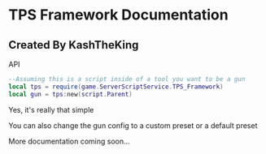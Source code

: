 # TPS Framework Documentation
## Created By KashTheKing

API
```lua
--Assuming this is a script inside of a tool you want to be a gun
local tps = require(game.ServerScriptService.TPS_Framework)
local gun = tps:new(script.Parent)
```

Yes, it's really that simple

You can also change the gun config to a custom preset or a default preset

More documentation coming soon...
